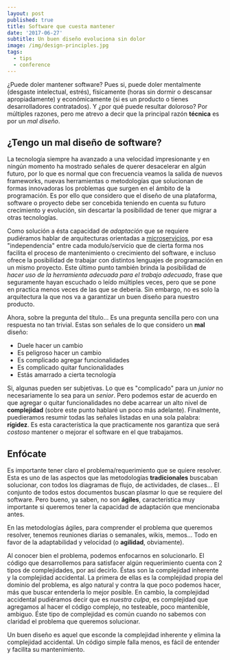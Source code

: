 ```yaml
---
layout: post
published: true
title: Software que cuesta mantener
date: '2017-06-27'
subtitle: Un buen diseño evoluciona sin dolor
image: /img/design-principles.jpg
tags:
  - tips
  - conference
---
```

¿Puede doler mantener software? Pues si, puede doler mentalmente (desgaste intelectual, estrés), físicamente (horas sin dormir o descansar apropiadamente) y económicamente (si es un producto o tienes desarrolladores contratados). Y ¿por qué puede resultar doloroso? Por múltiples razones, pero me atrevo a decir que la principal razón **técnica** es por un _mal diseño_.

## ¿Tengo un mal diseño de software?

La tecnología siempre ha avanzado a una velocidad impresionante y en ningún momento ha mostrado señales de querer desacelerar en algún futuro, por lo que es normal que con frecuencia veamos la salida de nuevos frameworks, nuevas herramientas o metodologías que solucionan de formas innovadoras los problemas que surgen en el ámbito de la programación. Es por ello que considero que el diseño de una plataforma, software o proyecto debe ser concebida teniendo en cuenta su futuro crecimiento y evolución, sin descartar la posibilidad de tener que migrar a otras tecnologías.

Como solución a ésta capacidad de _adaptación_ que se requiere pudiéramos hablar de arquitecturas orientadas a [microservicios](https://martinfowler.com/articles/microservices.html), por esa "independencia" entre cada modulo/servicio que de cierta forma nos facilita el proceso de mantenimiento o crecimiento del software, e incluso ofrece la posibilidad de trabajar con distintos lenguajes de programación en un mismo proyecto. Este último punto también brinda la posibilidad de _hacer uso de la herramienta adecuada para el trabajo adecuado_, frase que seguramente hayan escuchado o leído múltiples veces, pero que se pone en practica menos veces de las que se debería. Sin embargo, no es solo la arquitectura la que nos va a garantizar un buen diseño para nuestro producto.

Ahora, sobre la pregunta del título... Es una pregunta sencilla pero con una respuesta no tan trivial. Estas son señales de lo que considero un **mal** diseño:

- Duele hacer un cambio
- Es peligroso hacer un cambio
- Es complicado agregar funcionalidades
- Es complicado quitar funcionalidades
- Estás amarrado a cierta tecnología

Si, algunas pueden ser subjetivas. Lo que es "complicado" para un _junior_ no necesariamente lo sea para un _senior_. Pero podemos estar de acuerdo en que agregar o quitar funcionalidades no debe acarrear un alto nivel de **complejidad** (sobre este punto hablaré un poco más adelante). Finalmente, puedieramos resumir todas las señales listadas en una sola palabra: **rígidez**. Es esta característica la que practicamente nos garantiza que será _costoso_ mantener o mejorar el software en el que trabajamos. 

## Enfócate

Es importante tener claro el problema/requerimiento que se quiere resolver. Esta es uno de las aspectos que las metodologías __tradicionales__ buscaban solucionar, con todos los diagramas de flujo, de actividades, de clases... El conjunto de todos estos documentos buscan plasmar lo que se requiere del software. Pero bueno, ya saben, no son **ágiles**, característica muy importante si queremos tener la capacidad de adaptación que mencionaba antes.

En las metodologías ágiles, para comprender el problema que queremos resolver, tenemos reuniones diarias o semanales, wikis, memos... Todo en favor de la adaptabilidad y velocidad (o **agilidad**, obviamente).

Al conocer bien el problema, podemos enfocarnos en solucionarlo. El código que desarrollemos para satisfacer algún requerimiento cuenta con 2 tipos de complejidades, por así decirlo. Éstas son la  complejidad inherente y la complejidad accidental. La primera de ellas es la complejidad propia del dominio del problema, es algo natural y contra la que poco podemos hacer, más que buscar entenderla lo mejor posible. En cambio, la complejidad accidental pudiéramos decir que es _nuestra culpa_, es complejidad que agregamos al hacer el código complejo, no testeable, poco mantenible, ambiguo. Éste tipo de complejidad es común cuando no sabemos con claridad el problema que queremos solucionar.

Un buen diseño es aquel que esconde la complejidad inherente y elimina la complejidad accidental. Un código simple falla menos, es fácil de entender y facilita su mantenimiento.
